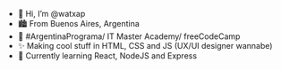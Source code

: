 - 👋 Hi, I’m @watxap
- 🏙️ From Buenos Aires, Argentina
- 🌱 #ArgentinaPrograma/ IT Master Academy/ freeCodeCamp
- ✨ Making cool stuff in HTML, CSS and JS (UX/UI designer wannabe)
- 🧉 Currently learning React, NodeJS and Express


<!---
watxap/watxap is a ✨ special ✨ repository because its `README.md` (this file) appears on your GitHub profile.
You can click the Preview link to take a look at your changes.
--->
